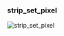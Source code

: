 ### strip_set_pixel

![strip_set_pixel](https://user-images.githubusercontent.com/116869307/214141844-ddb96db7-341d-496e-b4cb-f277d1f6fb39.png)
